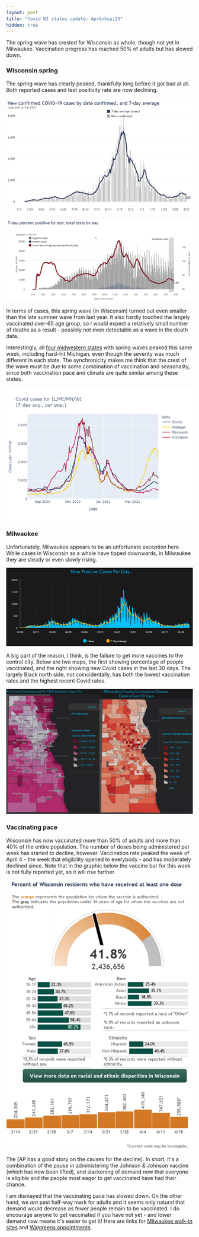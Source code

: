 ```yaml
---
layout: post
title: "Covid WI status update: Apr&nbsp;25"
hidden: true
---
```


The spring wave has crested for Wisconsin as whole, though not yet in Milwaukee. Vaccination progress has reached 50% of adults but has slowed down.

### Wisconsin spring
The spring wave has clearly peaked, thankfully long before it got bad at all. Both reported cases and test positivity rate are now declining. 

![Cases](../assets/DHS-Cases-Reported_2021-04-24.png)

![Positivity rate](../assets/DHS-Positivity_2021-04-24.png)

In terms of cases, this spring wave (in Wisconsin) turned out even smaller than the late summer wave from last year. It also hardly touched the largely vaccinated over-65 age group, so I would expect a relatively small number of deaths as a result - possibly not even detectable as a wave in the death data.

Interestingly, all [four midwestern states](2021-04-11-variants-midwest.md) with spring waves peaked this same week, including hard-hit Michigan, even though the severity was much different in each state. The synchronicity makes me think that the crest of the wave must be due to some combination of vaccination and seasonality, since both vaccination pace and climate are quite similar among these states.

![Cases in 4 midwest states](../assets/Cases-Midwest-States_2021-04-23.png)

### Milwaukee
Unfortunately, Milwaukee appears to be an unfortunate exception here. While cases in Wisconsin as a whole have tipped downwards, in Milwaukee they are steady or even slowly rising.

![Cases in Milwaukee](../assets/Milwaukee-Cases_2021-04-24.png)

A big part of the reason, I think, is the failure to get more vaccines to the central city.  Below are two maps, the first showing percentage of people vaccinated, and the right showing new Covid cases in the last 30 days. The largely Black north side, not coincidentally, has both the lowest vaccination rates and the highest recent Covid rates.

![Map of Vaccines/Cases in Milwaukee](../assets/Milwaukee-Map-Vaccines-Cases_2021-04-24.png)

### Vaccinating pace
Wisconsin has now vaccinated more than 50% of adults and more than 40% of the entire population. The number of doses being administered per week has started to decline, however. Vaccination rate peaked the week of April 4 - the week that eligibility opened to everybody - and has moderately declined since. Note that in the graphic below the vaccine bar for this week is not fully reported yet, so it will rise further.

![Vaccine progress](../assets/DHS-VaccineProgress_2021-04-24.png)

The [AP has a good story on the causes for the decline]. In short, it's a combination of the pause in administering the Johnson & Johnson vaccine (which has now been lifted), and slackening of demand now that everyone is eligible and the people most eager to get vaccinated have had their chance.

I am dismayed that the vaccinating pace has slowed down. On the other hand, we *are* past half-way mark for adults and it seems only natural that demand would decrease as fewer people remain to be vaccinated. I do encourage anyone to get vaccinated if you have not yet - and lower demand now means it's easier to get it! Here are links for [Milwaukee walk-in sites](https://city.milwaukee.gov/CovidVax) and [Walgreens appointments](https://www.walgreens.com/findcare/vaccination/covid-19/location-screening).
